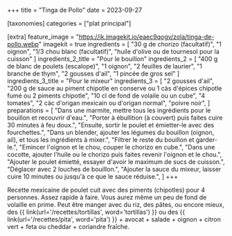 +++
title = "Tinga de Pollo"
date = 2023-09-27

[taxonomies]
categories = ["plat principal"]

[extra]
feature_image = "https://ik.imagekit.io/eaec9qogv/zola/tinga-de-pollo.webp"
imagekit = true
ingredients = [
  "30 g de chorizo (facultatif)",
  "1 oignon",
  "1/3 chou blanc (facultatif)",
  "huile d'olive ou de tournesol pour la cuisson"
]
ingredients_2_title = "Pour le bouillon"
ingredients_2 = [
  "400 g de blanc de poulets (escalope)",
  "1 oignon",
  "2 feuilles de laurier",
  "1 branche de thym",
  "2 gousses d'ail",
  "1 pincée de gros sel"
]
ingredients_3_title = "Pour le mixeur"
ingredients_3 = [
  "2 gousses d'ail",
  "200 g de sauce au piment chipotle en conserve ou 1 càs d'épices chipotle fumé ou 2 piments chipotle",
  "10 cl de fond de volaile ou un cube",
  "4 tomates",
  "2 càc d'origan mexicain ou d'origan normal",
  "poivre noir",
]
preparations = [
  "Dans une marmite, mettre tous les ingrédients pour le bouillon et recouvrir d'eau.",
  "Porter à ébullition (à couvert) puis faites cuire 30 minutes à feu doux.",
  "Ensuite, sortir le poulet et émietter-le avec des fourchettes.",
  "Dans un blender, ajouter les légumes du bouillon (oignon, ail), et tous les ingrédients à mixer.",
  "Filtrer le reste du bouillon et garder-le.",
  "Emincer l'oignon et le chou, couper le chorizo en cube.",
  "Dans une cocotte, ajouter l'huile ou le chorizo puis faites revenir l'oignon et le chou.",
  "Ajouter le poulet émietté, essayer d'avoir le maximum de sucs de cuisson.",
  "Déglacer avec 2 louches de bouillon.",
  "Ajouter la sauce du mixeur, laisser cuire 10 minutes ou jusqu'à ce que le sauce réduise.",
]
+++

Recette mexicaine de poulet cuit avec des piments (chipotles) pour 4 personnes. Assez rapide à faire. Vous aurez même un peu de fond de volaille en prime. Peut être manger avec du riz, des pâtes, ou encore mieux, des {{ link(url='/recettes/tortillas', word='tortillas') }} ou des {{ link(url='/recettes/pita', word='pita') }} + avocat + salade + oignon + citron vert + feta ou cheddar + coriandre fraîche.
